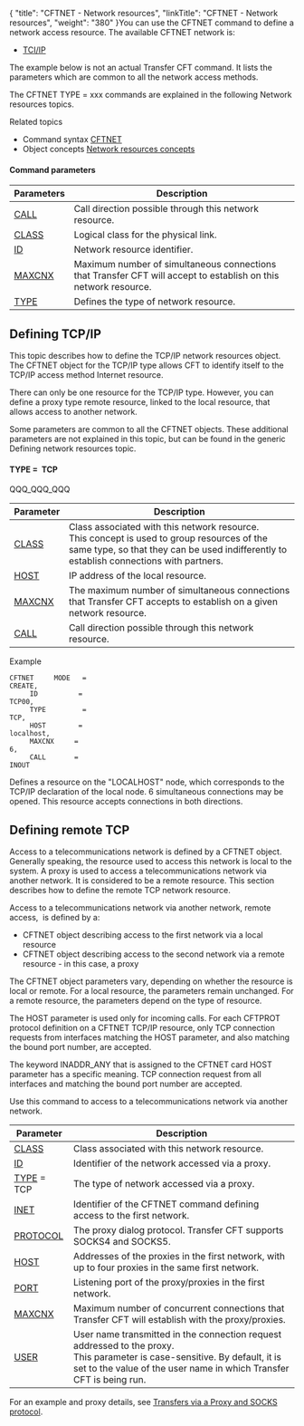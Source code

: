 {
    "title": "CFTNET  - Network resources",
    "linkTitle": "CFTNET &#45; Network resources",
    "weight": "380"
}<span id="About_the_Generic_CFTNET_command"></span>You can use the CFTNET
command to define a network access resource. The available CFTNET network
is:

- [TCI/IP](#Defining_TCP_IP__command_line_)

The example below is not an actual Transfer CFT command. It lists the
parameters which are common to all the network access methods.

The CFTNET TYPE = xxx commands are explained in the following Network
resources topics.

Related
topics

- Command syntax
    [CFTNET](../../../command_summary#CFTNET)
- Object concepts
    [Network resources
    concepts](../../../../admin_intro/admin_config_commands/network_resource_concepts)

#### Command parameters


| Parameters  | Description  |
| --- | --- |
| <a href="../../../command_summary/parameter_intro/call">CALL</a> | Call direction possible through this network resource. |
| <a href="../../../command_summary/parameter_intro/class">CLASS</a> | Logical class for the physical link. |
| <a href="../../../command_summary/parameter_intro/id">ID</a> | Network resource identifier. |
| <a href="../../../command_summary/parameter_intro/maxcnx">MAXCNX </a> | Maximum number of simultaneous connections that Transfer CFT will accept to establish on this network resource. |
| <a href="../../../command_summary/parameter_intro/type">TYPE</a>  | Defines the type of network resource. |


<span id="Defining_TCP_IP__command_line_"></span>

## Defining TCP/IP

This topic describes how to define the TCP/IP network resources object.
The CFTNET object for the TCP/IP type allows CFT to identify itself to
the TCP/IP access method Internet resource.

There can only be one resource for the TCP/IP type. However, you can
define a proxy type remote resource, linked to the local resource, that
allows access to another network.

Some parameters are common to all the CFTNET objects. These additional
parameters are not explained in this topic, but can be found in the generic
Defining network resources topic.

#### TYPE =  TCP

QQQ\_QQQ\_QQQ


| Parameter  | Description  |
| --- | --- |
| <a href="../../../command_summary/parameter_intro/class">CLASS</a> | Class associated with this network resource.<br/> This concept is used to group resources of the same type, so that they can be used indifferently to establish connections with partners. |
| <a href="../../../command_summary/parameter_intro/host">HOST</a>  | IP address of the local resource. |
| <a href="../../../command_summary/parameter_intro/maxcnx">MAXCNX</a> | The maximum number of simultaneous connections that Transfer CFT accepts to establish on a given network resource. |
| <a href="../../../command_summary/parameter_intro/call">CALL</a> | Call direction possible through this network resource. |


Example

```
CFTNET     MODE   =    
CREATE,
     ID          =    
TCP00,
     TYPE         =    
TCP,
     HOST        =    
localhost,
     MAXCNX     =    
6,
     CALL       =    
INOUT
```

Defines a resource on the "LOCALHOST" node, which corresponds
to the TCP/IP declaration of the local node. 6 simultaneous connections
may be opened. This resource accepts connections in both directions.

<span id="Defining_remote_TCP__command_line_"></span>

## Defining remote TCP

Access to a telecommunications network is defined by a CFTNET object.
Generally speaking, the resource used to access this network is local
to the system. A proxy is used to access a telecommunications network
via another network. It is considered to be a remote resource. This
section describes how to define the remote
TCP network resource.

Access to a telecommunications network via another network, remote access,
 is defined
by a:

- CFTNET object describing
    access to the first network via a local resource
- CFTNET object describing
    access to the second network via a remote resource - in this case, a proxy

The CFTNET object parameters vary, depending on whether the resource
is local or remote. For a local resource, the parameters remain unchanged.
For a remote resource, the parameters depend on the type of resource.

The HOST parameter is used only for incoming calls. For each CFTPROT
protocol definition on a CFTNET TCP/IP resource, only TCP connection requests
from interfaces matching the HOST parameter, and also matching the bound
port number, are accepted.

The keyword INADDR\_ANY that is assigned to the CFTNET card HOST parameter
has a specific meaning. TCP connection request from all
interfaces and matching the bound port number are accepted.

Use this command to access to a telecommunications network
via another network.


| Parameter  | Description  |
| --- | --- |
| <a href="../../../command_summary/parameter_intro/class">CLASS</a> | Class associated with this network resource. |
| <a href="../../../command_summary/parameter_intro/id">ID</a> | Identifier of the network accessed via a proxy. |
| <a href="../../../command_summary/parameter_intro/type">TYPE</a> = TCP | The type of network accessed via a proxy. |
| <a href="">INET</a> | Identifier of the CFTNET command defining access to the first network. |
| <a href="../../../command_summary/parameter_intro/protocol">PROTOCOL</a>  | The proxy dialog protocol. Transfer CFT supports SOCKS4 and SOCKS5. |
| <a href="../../../command_summary/parameter_intro/host">HOST</a>  | Addresses of the proxies in the first network, with up to four proxies in the same first network. |
| <a href="../../../command_summary/parameter_intro/port">PORT</a>  | Listening port of the proxy/proxies in the first network. |
| <a href="../../../command_summary/parameter_intro/maxcnx">MAXCNX</a> | Maximum number of concurrent connections that Transfer CFT will establish with the proxy/proxies. |
| <a href="../../../command_summary/parameter_intro/user">USER</a> | User name transmitted in the connection request addressed to the proxy.<br/> This parameter is case-sensitive. By default, it is set to the value of the user name in which Transfer CFT is being run. |


For an example and proxy details, see [Transfers via
a Proxy and SOCKS protocol](../../../../protocols_start_here/ipv6/use_proxy_and_socks_protocol).
